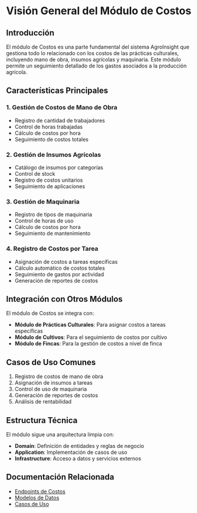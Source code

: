 # Visión General del Módulo de Costos

## Introducción

El módulo de Costos es una parte fundamental del sistema AgroInsight que gestiona todo lo relacionado con los costos de las prácticas culturales, incluyendo mano de obra, insumos agrícolas y maquinaria. Este módulo permite un seguimiento detallado de los gastos asociados a la producción agrícola.

## Características Principales

### 1. Gestión de Costos de Mano de Obra

- Registro de cantidad de trabajadores
- Control de horas trabajadas
- Cálculo de costos por hora
- Seguimiento de costos totales

### 2. Gestión de Insumos Agrícolas

- Catálogo de insumos por categorías
- Control de stock
- Registro de costos unitarios
- Seguimiento de aplicaciones

### 3. Gestión de Maquinaria

- Registro de tipos de maquinaria
- Control de horas de uso
- Cálculo de costos por hora
- Seguimiento de mantenimiento

### 4. Registro de Costos por Tarea

- Asignación de costos a tareas específicas
- Cálculo automático de costos totales
- Seguimiento de gastos por actividad
- Generación de reportes de costos

## Integración con Otros Módulos

El módulo de Costos se integra con:

- **Módulo de Prácticas Culturales**: Para asignar costos a tareas específicas
- **Módulo de Cultivos**: Para el seguimiento de costos por cultivo
- **Módulo de Fincas**: Para la gestión de costos a nivel de finca

## Casos de Uso Comunes

1. Registro de costos de mano de obra
2. Asignación de insumos a tareas
3. Control de uso de maquinaria
4. Generación de reportes de costos
5. Análisis de rentabilidad

## Estructura Técnica

El módulo sigue una arquitectura limpia con:

- **Domain**: Definición de entidades y reglas de negocio
- **Application**: Implementación de casos de uso
- **Infrastructure**: Acceso a datos y servicios externos

## Documentación Relacionada

- [Endpoints de Costos](endpoints.md)
- [Modelos de Datos](models.md)
- [Casos de Uso](use_cases.md)
